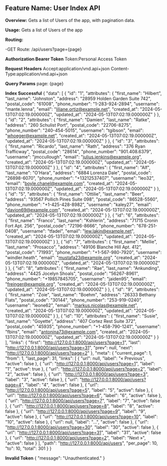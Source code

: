 ## Feature Name: User Index API

**Overview:**
Gets a list of Users of the app, with pagination data.

**Usage:**
Gets a list of Users of the app

**Routing:**

-GET Route: /api/users?page={page}

**Authorization Bearer Token**
Token:Personal Access Token

**Request Headers**
Accept:application/vnd.api+json
Content-Type:application/vnd.api+json

**Query Params**
page: {page}

**Index Successful**
{
"data": [
{
"id": "1",
"attributes": {
"first_name": "Hilbert",
"last_name": "Johnston",
"address": "28959 Holden Garden Suite 742",
"postal_code": "61008",
"phone_number": "1-283-924-2894",
"username": "mante.lenna",
"email": "liliane.ortiz@example.net",
"created_at": "2024-05-13T07:02:19.000000Z",
"updated_at": "2024-05-13T07:02:19.000000Z"
}
},
{
"id": "2",
"attributes": {
"first_name": "Damien",
"last_name": "Ratke",
"address": "260 Schulist Port",
"postal_code": "22706-8275",
"phone_number": "240-454-5015",
"username": "tgibson",
"email": "whoeger@example.net",
"created_at": "2024-05-13T07:02:19.000000Z",
"updated_at": "2024-05-13T07:02:19.000000Z"
}
},
{
"id": "3",
"attributes": {
"first_name": "Ricardo",
"last_name": "Rath",
"address": "376 Ryan Trafficway",
"postal_code": "28614",
"phone_number": "901.408.6379",
"username": "jmccullough",
"email": "julius.jenkins@example.org",
"created_at": "2024-05-13T07:02:19.000000Z",
"updated_at": "2024-05-13T07:02:19.000000Z"
}
},
{
"id": "4",
"attributes": {
"first_name": "Alf",
"last_name": "O'Hara",
"address": "6884 Lorenza Dale",
"postal_code": "26898-6070",
"phone_number": "+13212537407",
"username": "leo32",
"email": "boyle.chanel@example.com",
"created_at": "2024-05-13T07:02:19.000000Z",
"updated_at": "2024-05-13T07:02:19.000000Z"
}
},
{
"id": "5",
"attributes": {
"first_name": "Ottilie",
"last_name": "Beer",
"address": "93567 Pollich Pines Suite 098",
"postal_code": "86528-5560",
"phone_number": "+1-425-428-8982",
"username": "kaley27",
"email": "davion69@example.com",
"created_at": "2024-05-13T07:02:19.000000Z",
"updated_at": "2024-05-13T07:02:19.000000Z"
}
},
{
"id": "6",
"attributes": {
"first_name": "Franco",
"last_name": "Kshlerin",
"address": "71715 Cronin Fort Apt. 256",
"postal_code": "72196-8666",
"phone_number": "678-251-0408",
"username": "tfadel",
"email": "lew.lakin@example.net",
"created_at": "2024-05-13T07:02:19.000000Z",
"updated_at": "2024-05-13T07:02:19.000000Z"
}
},
{
"id": "7",
"attributes": {
"first_name": "Mellie",
"last_name": "Prosacco",
"address": "49106 Blanche Hill Apt. 412",
"postal_code": "71993",
"phone_number": "+1-567-980-7920",
"username": "windler.heath",
"email": "mustafa23@example.org",
"created_at": "2024-05-13T07:02:19.000000Z",
"updated_at": "2024-05-13T07:02:19.000000Z"
}
},
{
"id": "8",
"attributes": {
"first_name": "Rae",
"last_name": "Ankunding",
"address": "4425 Jocelyn Shoals",
"postal_code": "56267-8961",
"phone_number": "+19857845705",
"username": "jaiden95",
"email": "freinger@example.org",
"created_at": "2024-05-13T07:02:19.000000Z",
"updated_at": "2024-05-13T07:02:19.000000Z"
}
},
{
"id": "9",
"attributes": {
"first_name": "Zoie",
"last_name": "Boehm",
"address": "26333 Bethany Flats",
"postal_code": "30144",
"phone_number": "253-919-0240",
"username": "leone62",
"email": "markus.nicolas@example.net",
"created_at": "2024-05-13T07:02:19.000000Z",
"updated_at": "2024-05-13T07:02:19.000000Z"
}
},
{
"id": "10",
"attributes": {
"first_name": "Susie",
"last_name": "Goyette",
"address": "407 Cortez Rest Suite 372",
"postal_code": "45935",
"phone_number": "+1-458-790-1241",
"username": "fbins",
"email": "antonina73@example.com",
"created_at": "2024-05-13T07:02:19.000000Z",
"updated_at": "2024-05-13T07:02:19.000000Z"
}
}
],
"links": {
"first": "http://127.0.0.1:8000/api/users?page=1",
"last": "http://127.0.0.1:8000/api/users?page=31",
"prev": null,
"next": "http://127.0.0.1:8000/api/users?page=2"
},
"meta": {
"current_page": 1,
"from": 1,
"last_page": 31,
"links": [
{
"url": null,
"label": "&laquo; Previous",
"active": false
},
{
"url": "http://127.0.0.1:8000/api/users?page=1",
"label": "1",
"active": true
},
{
"url": "http://127.0.0.1:8000/api/users?page=2",
"label": "2",
"active": false
},
{
"url": "http://127.0.0.1:8000/api/users?page=3",
"label": "3",
"active": false
},
{
"url": "http://127.0.0.1:8000/api/users?page=4",
"label": "4",
"active": false
},
{
"url": "http://127.0.0.1:8000/api/users?page=5",
"label": "5",
"active": false
},
{
"url": "http://127.0.0.1:8000/api/users?page=6",
"label": "6",
"active": false
},
{
"url": "http://127.0.0.1:8000/api/users?page=7",
"label": "7",
"active": false
},
{
"url": "http://127.0.0.1:8000/api/users?page=8",
"label": "8",
"active": false
},
{
"url": "http://127.0.0.1:8000/api/users?page=9",
"label": "9",
"active": false
},
{
"url": "http://127.0.0.1:8000/api/users?page=10",
"label": "10",
"active": false
},
{
"url": null,
"label": "...",
"active": false
},
{
"url": "http://127.0.0.1:8000/api/users?page=30",
"label": "30",
"active": false
},
{
"url": "http://127.0.0.1:8000/api/users?page=31",
"label": "31",
"active": false
},
{
"url": "http://127.0.0.1:8000/api/users?page=2",
"label": "Next &raquo;",
"active": false
}
],
"path": "http://127.0.0.1:8000/api/users",
"per_page": 10,
"to": 10,
"total": 301
}
}

**Invalid Token**
{
"message": "Unauthenticated."
}
